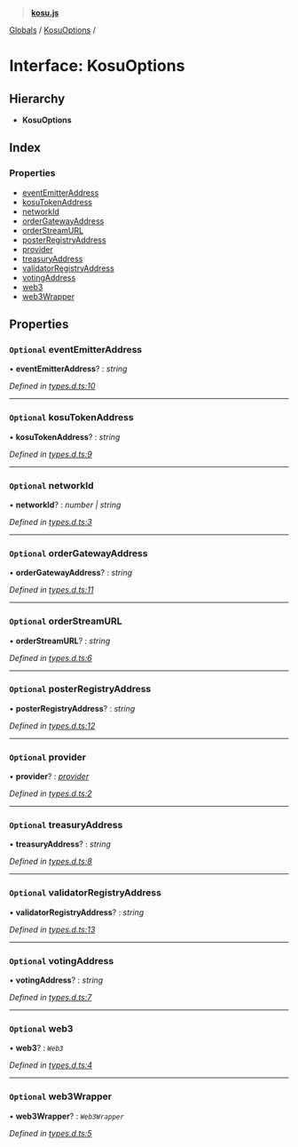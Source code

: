 > **[kosu.js](../README.md)**

[Globals](../globals.md) / [KosuOptions](kosuoptions.md) /

# Interface: KosuOptions

## Hierarchy

-   **KosuOptions**

## Index

### Properties

-   [eventEmitterAddress](kosuoptions.md#optional-eventemitteraddress)
-   [kosuTokenAddress](kosuoptions.md#optional-kosutokenaddress)
-   [networkId](kosuoptions.md#optional-networkid)
-   [orderGatewayAddress](kosuoptions.md#optional-ordergatewayaddress)
-   [orderStreamURL](kosuoptions.md#optional-orderstreamurl)
-   [posterRegistryAddress](kosuoptions.md#optional-posterregistryaddress)
-   [provider](kosuoptions.md#optional-provider)
-   [treasuryAddress](kosuoptions.md#optional-treasuryaddress)
-   [validatorRegistryAddress](kosuoptions.md#optional-validatorregistryaddress)
-   [votingAddress](kosuoptions.md#optional-votingaddress)
-   [web3](kosuoptions.md#optional-web3)
-   [web3Wrapper](kosuoptions.md#optional-web3wrapper)

## Properties

### `Optional` eventEmitterAddress

• **eventEmitterAddress**? : _string_

_Defined in [types.d.ts:10](https://github.com/ParadigmFoundation/kosu-monorepo/blob/5992fd1/packages/kosu.js/src/types.d.ts#L10)_

---

### `Optional` kosuTokenAddress

• **kosuTokenAddress**? : _string_

_Defined in [types.d.ts:9](https://github.com/ParadigmFoundation/kosu-monorepo/blob/5992fd1/packages/kosu.js/src/types.d.ts#L9)_

---

### `Optional` networkId

• **networkId**? : _number | string_

_Defined in [types.d.ts:3](https://github.com/ParadigmFoundation/kosu-monorepo/blob/5992fd1/packages/kosu.js/src/types.d.ts#L3)_

---

### `Optional` orderGatewayAddress

• **orderGatewayAddress**? : _string_

_Defined in [types.d.ts:11](https://github.com/ParadigmFoundation/kosu-monorepo/blob/5992fd1/packages/kosu.js/src/types.d.ts#L11)_

---

### `Optional` orderStreamURL

• **orderStreamURL**? : _string_

_Defined in [types.d.ts:6](https://github.com/ParadigmFoundation/kosu-monorepo/blob/5992fd1/packages/kosu.js/src/types.d.ts#L6)_

---

### `Optional` posterRegistryAddress

• **posterRegistryAddress**? : _string_

_Defined in [types.d.ts:12](https://github.com/ParadigmFoundation/kosu-monorepo/blob/5992fd1/packages/kosu.js/src/types.d.ts#L12)_

---

### `Optional` provider

• **provider**? : _[provider](kosuoptions.md#optional-provider)_

_Defined in [types.d.ts:2](https://github.com/ParadigmFoundation/kosu-monorepo/blob/5992fd1/packages/kosu.js/src/types.d.ts#L2)_

---

### `Optional` treasuryAddress

• **treasuryAddress**? : _string_

_Defined in [types.d.ts:8](https://github.com/ParadigmFoundation/kosu-monorepo/blob/5992fd1/packages/kosu.js/src/types.d.ts#L8)_

---

### `Optional` validatorRegistryAddress

• **validatorRegistryAddress**? : _string_

_Defined in [types.d.ts:13](https://github.com/ParadigmFoundation/kosu-monorepo/blob/5992fd1/packages/kosu.js/src/types.d.ts#L13)_

---

### `Optional` votingAddress

• **votingAddress**? : _string_

_Defined in [types.d.ts:7](https://github.com/ParadigmFoundation/kosu-monorepo/blob/5992fd1/packages/kosu.js/src/types.d.ts#L7)_

---

### `Optional` web3

• **web3**? : _`Web3`_

_Defined in [types.d.ts:4](https://github.com/ParadigmFoundation/kosu-monorepo/blob/5992fd1/packages/kosu.js/src/types.d.ts#L4)_

---

### `Optional` web3Wrapper

• **web3Wrapper**? : _`Web3Wrapper`_

_Defined in [types.d.ts:5](https://github.com/ParadigmFoundation/kosu-monorepo/blob/5992fd1/packages/kosu.js/src/types.d.ts#L5)_
